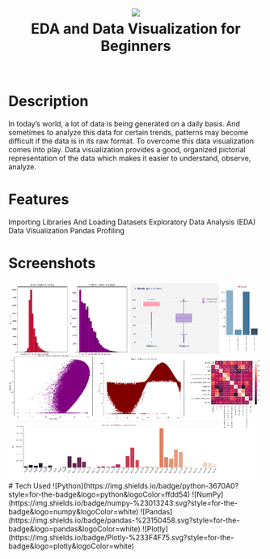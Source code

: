 <div align="center">
      <h1> <img src="https://www.google.com/imgres?imgurl=https%3A%2F%2Fmatplotlib.org%2Fstable%2F_static%2Fimages%2Flogo2.svg&tbnid=rI_ta0GMKDEpWM&vet=12ahUKEwjSlvi0tZz-AhV55HMBHe8FBt4QMygDegUIARDMAQ..i&imgrefurl=https%3A%2F%2Fmatplotlib.org%2Fstable%2Findex.html&docid=xwnIw7Jd4bldLM&w=1200&h=288&q=matplotlib%20logo&ved=2ahUKEwjSlvi0tZz-AhV55HMBHe8FBt4QMygDegUIARDMAQ" width="80px"><br/>EDA and Data Visualization for Beginners</h1>
     </div>
<p align="center"> <a href="https://sites.google.com/view/ripon2488" target="_blank"><img alt="" src="https://img.shields.io/badge/Website-EA4C89?style=normal&logo=dribbble&logoColor=white" style="vertical-align:center" /></a> <a href="https://www.facebook.com/ripon2488" target="_blank"><img alt="" src="https://img.shields.io/badge/Facebook-1877F2?style=normal&logo=facebook&logoColor=white" style="vertical-align:center" /></a> <a href="https://www.linkedin.com/in/md-ripon-miah-607262178}" target="_blank"><img alt="" src="https://img.shields.io/badge/LinkedIn-0077B5?style=normal&logo=linkedin&logoColor=white" style="vertical-align:center" /></a> </p>

# Description
In today’s world, a lot of data is being generated on a daily basis. And sometimes to analyze this data for certain trends, patterns may become difficult if the data is in its raw format. To overcome this data visualization comes into play. Data visualization provides a good, organized pictorial representation of the data which makes it easier to understand, observe, analyze. 

# Features
Importing Libraries And Loading Datasets
Exploratory Data Analysis (EDA)
Data Visualization
Pandas Profiling
# Screenshots
 <img src="https://github.com/ripon2488/EDA-and-Data-Visualization-for-Beginners/blob/main/visual_grapg.png">
# Tech Used
 ![Python](https://img.shields.io/badge/python-3670A0?style=for-the-badge&logo=python&logoColor=ffdd54) ![NumPy](https://img.shields.io/badge/numpy-%23013243.svg?style=for-the-badge&logo=numpy&logoColor=white) ![Pandas](https://img.shields.io/badge/pandas-%23150458.svg?style=for-the-badge&logo=pandas&logoColor=white) ![Plotly](https://img.shields.io/badge/Plotly-%233F4F75.svg?style=for-the-badge&logo=plotly&logoColor=white)
      

<!-- </> with 💛 by readMD (https://readmd.itsvg.in) -->
    
